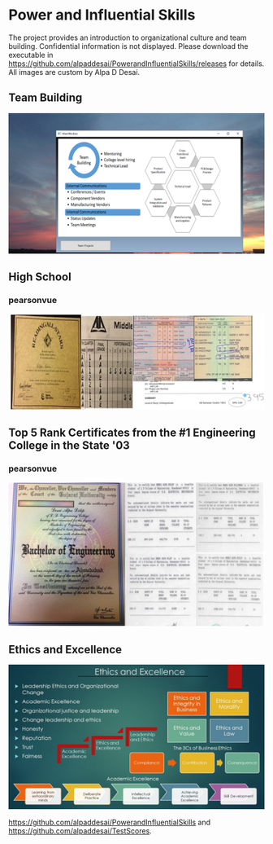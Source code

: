 # Power and Influential Skills
The project provides an introduction to organizational culture and team building. Confidential information is not displayed.  Please download the executable in https://github.com/alpaddesai/PowerandInfluentialSkills/releases for details. All images are custom by Alpa D Desai.

## Team Building
![image](TeamBuilding.png)

## High School 
### pearsonvue
![image](Grades_marks_image.jpg)

## Top 5 Rank Certificates from the #1 Engineering College in the State '03 
### pearsonvue
![image](Bachelors_Degree.jpg)

## Ethics and Excellence
![image](Ethics.jpg)

https://github.com/alpaddesai/PowerandInfluentialSkills and https://github.com/alpaddesai/TestScores.
